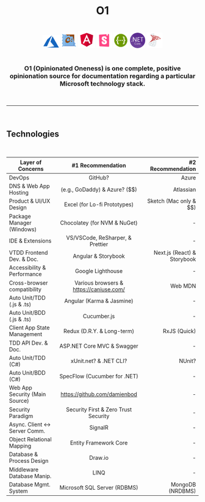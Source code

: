 <h1 align="center"><b>O1</b></h1>

<br>

<div align="center">
  <img src="azure.png" width="45px" /> 
  <img src="chocolatey.png" width="40px" />
  <img src="angular.png" width="45px" />
  <img src="storybook.png" width="40px" />
  <img src="swagger.png" width="40px" />
  <img src="net-core.png" width="40px" />
  <img src="mssql.png" width="41px" />
</div>

<br>

<h3 align="center">O1 (Opinionated Oneness) is one complete, positive opinionation source for documentation regarding a particular Microsoft technology stack.</h3>

<br>

<hr>

<br>

## Technologies

<br>

<div align="center">

| Layer of Concerns             | #1 Recommendation             | #2 Recommendation  |
|-------------------------------|:-----------------------------:|-------------------:|
| DevOps                        | GitHub?                       | Azure              |
| DNS & Web App Hosting         | (e.g., GoDaddy) & Azure? ($$) | Atlassian          |
| Product & UI/UX Design | Excel (for Lo-fi Prototypes) | Sketch (Mac only & $$)     |
| Package Manager (Windows)     | Chocolatey (for NVM & NuGet)  | -                  |
| IDE & Extensions              | VS/VSCode, ReSharper, & Prettier | -               |
| VTDD Frontend Dev. & Doc.     | Angular & Storybook  | Next.js (React) & Storybook |
| Accessibility & Performance   | Google Lighthouse             | -                  |
| Cross-browser compatibility   | Various browsers & https://caniuse.com/ | Web MDN  |
| Auto Unit/TDD (.js & .ts)     | Angular (Karma & Jasmine)     | -                  |
| Auto Unit/BDD (.js & .ts)     | Cucumber.js                   | -                  |
| Client App State Management   | Redux (D.R.Y. & Long-term)       |  RxJS (Quick)   |
| TDD API Dev. & Doc.           | ASP<span>.</span>NET Core MVC & Swagger | -        |
| Auto Unit/TDD (C#)            | xUnit<span>.</span>net? & .NET CLI?   | NUnit?     |
| Auto Unit/BDD (C#)            | SpecFlow (Cucumber for .NET)  | -                  |
| Web App Security (Main Source)| https://github.com/damienbod  | -                  |
| Security Paradigm             | Security First & Zero Trust Security        | -    |
| Async. Client ↔ Server Comm.  | SignalR                       | -                  |
| Object Relational Mapping     | Entity Framework Core         | -                  |
| Database & Process Design     | Draw<span>.</span>io          | -                  |
| Middleware Database Manip.    | LINQ                          | -                  |
| Database Mgmt. System         | Microsoft SQL Server (RDBMS)  | MongoDB (NRDBMS)   |

</div>